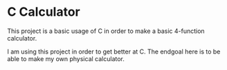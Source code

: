 # C Calculator

This project is a basic usage of C in order to make a basic 4-function calculator.

I am using this project in order to get better at C. The endgoal here is to be able to make my own physical calculator.
